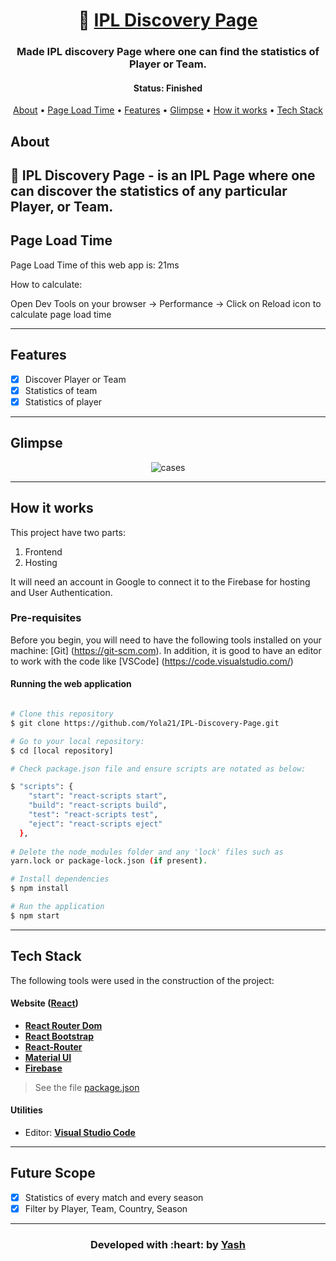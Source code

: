 <h1 align="center">
   🏏 <a href=""> IPL Discovery Page </a>
</h1>

<h3 align="center">
    Made IPL discovery Page where one can find the statistics of Player or Team.
</h3>

<h4 align="center"> 
	 Status: Finished
</h4>

<p align="center">
 <a href="#about">About</a> •
 <a href="#page-load-time">Page Load Time</a> •
 <a href="#features">Features</a> •
 <a href="#glimpse">Glimpse</a> • 
 <a href="#how-it-works">How it works</a> • 
 <a href="#tech-stack">Tech Stack</a> 
</p>


## About

🏏 IPL Discovery Page - is an IPL Page where one can discover the statistics of any particular Player, or Team. 
---

## Page Load Time
<p> Page Load Time of this web app is: 21ms </p>
<p> How to calculate: </p>
<p> Open Dev Tools on your browser -> Performance -> Click on Reload icon to calculate page load time </p> 

---

## Features

   - [x] Discover Player or Team
   - [x] Statistics of team
   - [x] Statistics of player 
---

## Glimpse

<p align="center">
  <img alt="cases" src="https://github.com/Yola21/IPL-Discovery-Page/blob/main/ipl-stats/screenshots/IPL-Stats.gif">
</p>

---

## How it works

This project have two parts:
1. Frontend
2. Hosting

It will need an account in Google to connect it to the Firebase for hosting and User Authentication.

### Pre-requisites

Before you begin, you will need to have the following tools installed on your machine:
[Git] (https://git-scm.com).
In addition, it is good to have an editor to work with the code like [VSCode] (https://code.visualstudio.com/)

#### Running the web application

```bash

# Clone this repository
$ git clone https://github.com/Yola21/IPL-Discovery-Page.git

# Go to your local repository:
$ cd [local repository]

# Check package.json file and ensure scripts are notated as below:

$ "scripts": {
    "start": "react-scripts start",
    "build": "react-scripts build",
    "test": "react-scripts test",
    "eject": "react-scripts eject"
  },
  
# Delete the node_modules folder and any 'lock' files such as 
yarn.lock or package-lock.json (if present).

# Install dependencies
$ npm install

# Run the application
$ npm start

```

---

## Tech Stack

The following tools were used in the construction of the project:

#### **Website**  ([React](https://reactjs.org/))

-   **[React Router Dom](https://github.com/ReactTraining/react-router/tree/master/packages/react-router-dom)**
-   **[React Bootstrap](https://react-bootstrap.github.io/)**
-   **[React-Router](https://www.npmjs.com/package/react-router)**
-   **[Material UI](https://material-ui.com/)**
-   **[Firebase](https://firebase.google.com/)**

> See the file  [package.json](https://github.com/Yola21/Netflix-Clone/blob/main/package.json)

#### **Utilities**

-   Editor:  **[Visual Studio Code](https://code.visualstudio.com/)** 

---

## Future Scope

   - [x] Statistics of every match and every season
   - [x] Filter by Player, Team, Country, Season
   
---

<h3 align="center"><b>Developed with :heart: by <a href="https://github.com/Yola21">Yash</a></b></h1>
